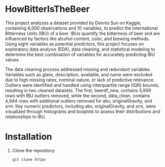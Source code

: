 # HowBitterIsTheBeer
This project analyzes a dataset provided by Dennis Sun on Kaggle, containing 6,000 observations and 10 variables, to predict the International Bitterness Units (IBU) of a beer. IBUs quantify the bitterness of beer and are influenced by factors like alcohol content, color, and brewing methods. Using eight variables as potential predictors, this project focuses on exploratory data analysis (EDA), data cleaning, and statistical modeling to determine the best combination of variables for accurately predicting IBU values.

The data cleaning process addressed missing and redundant variables. Variables such as glass, description, available, and name were excluded due to high missing rates, nominal nature, or lack of predictive relevance. Outliers were identified and handled using interquartile range (IQR) bounds, resulting in two cleaned datasets. The first, beerdf_new, contains 5,909 rows with IBU outliers removed, while the second, data_clean, contains 4,944 rows with additional outliers removed for abv, originalGravity, and srm. Key numeric predictors, including abv, originalGravity, and srm, were visualized through histograms and boxplots to assess their distributions and relationships to IBU.
# Installation
1. Clone the repository:
   ```bash
   git clone https
